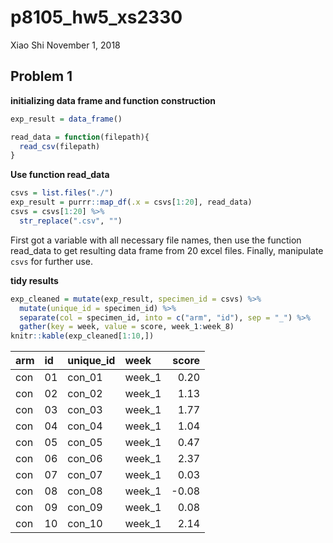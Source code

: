 p8105\_hw5\_xs2330
================
Xiao Shi
November 1, 2018

Problem 1
---------

**initializing data frame and function construction**

``` r
exp_result = data_frame()

read_data = function(filepath){
  read_csv(filepath)
}
```

**Use function read\_data**

``` r
csvs = list.files("./")
exp_result = purrr::map_df(.x = csvs[1:20], read_data)
csvs = csvs[1:20] %>%
  str_replace(".csv", "")
```

First got a variable with all necessary file names, then use the function read\_data to get resulting data frame from 20 excel files. Finally, manipulate `csvs` for further use.

**tidy results**

``` r
exp_cleaned = mutate(exp_result, specimen_id = csvs) %>%
  mutate(unique_id = specimen_id) %>%
  separate(col = specimen_id, into = c("arm", "id"), sep = "_") %>%
  gather(key = week, value = score, week_1:week_8)
knitr::kable(exp_cleaned[1:10,])
```

| arm | id  | unique\_id | week    |  score|
|:----|:----|:-----------|:--------|------:|
| con | 01  | con\_01    | week\_1 |   0.20|
| con | 02  | con\_02    | week\_1 |   1.13|
| con | 03  | con\_03    | week\_1 |   1.77|
| con | 04  | con\_04    | week\_1 |   1.04|
| con | 05  | con\_05    | week\_1 |   0.47|
| con | 06  | con\_06    | week\_1 |   2.37|
| con | 07  | con\_07    | week\_1 |   0.03|
| con | 08  | con\_08    | week\_1 |  -0.08|
| con | 09  | con\_09    | week\_1 |   0.08|
| con | 10  | con\_10    | week\_1 |   2.14|
